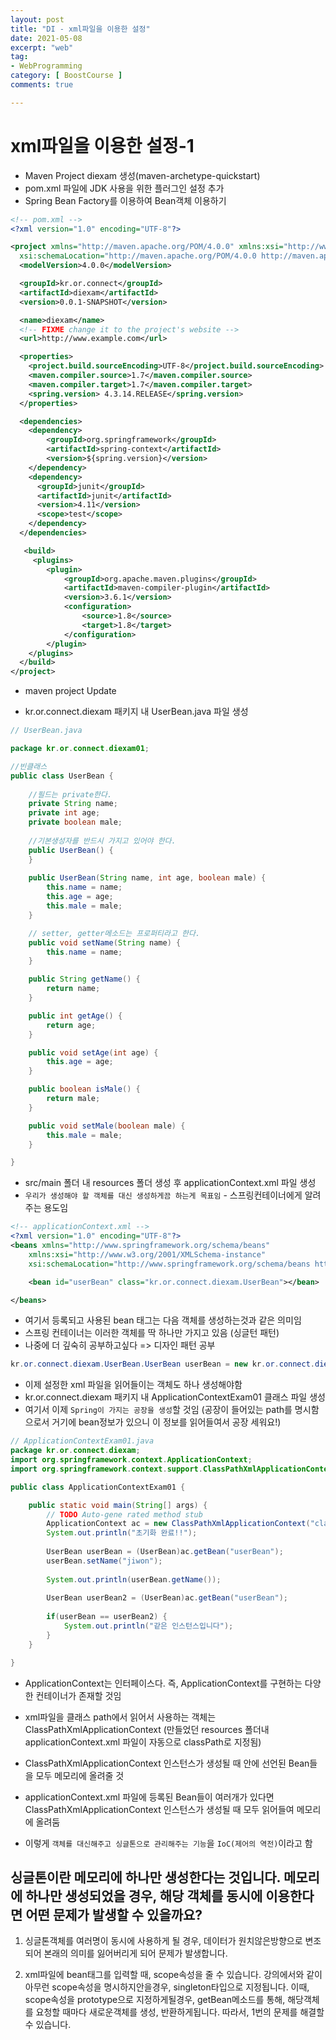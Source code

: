 ```yaml
---
layout: post
title: "DI - xml파일을 이용한 설정"
date: 2021-05-08
excerpt: "web"
tag:
- WebProgramming
category: [ BoostCourse ]
comments: true

---
```



# xml파일을 이용한 설정-1

- Maven Project diexam 생성(maven-archetype-quickstart)
- pom.xml 파일에 JDK 사용을 위한 플러그인 설정 추가
- Spring Bean Factory를 이용하여 Bean객체 이용하기

```xml
<!-- pom.xml -->
<?xml version="1.0" encoding="UTF-8"?>

<project xmlns="http://maven.apache.org/POM/4.0.0" xmlns:xsi="http://www.w3.org/2001/XMLSchema-instance"
  xsi:schemaLocation="http://maven.apache.org/POM/4.0.0 http://maven.apache.org/xsd/maven-4.0.0.xsd">
  <modelVersion>4.0.0</modelVersion>

  <groupId>kr.or.connect</groupId>
  <artifactId>diexam</artifactId>
  <version>0.0.1-SNAPSHOT</version>

  <name>diexam</name>
  <!-- FIXME change it to the project's website -->
  <url>http://www.example.com</url>

  <properties>
    <project.build.sourceEncoding>UTF-8</project.build.sourceEncoding>
    <maven.compiler.source>1.7</maven.compiler.source>
    <maven.compiler.target>1.7</maven.compiler.target>
    <spring.version> 4.3.14.RELEASE</spring.version>
  </properties>

  <dependencies>
  	<dependency>
		<groupId>org.springframework</groupId>
		<artifactId>spring-context</artifactId>
		<version>${spring.version}</version>
	</dependency>
    <dependency>
      <groupId>junit</groupId>
      <artifactId>junit</artifactId>
      <version>4.11</version>
      <scope>test</scope>
    </dependency>
  </dependencies>

   <build>
     <plugins>
        <plugin>
            <groupId>org.apache.maven.plugins</groupId>
            <artifactId>maven-compiler-plugin</artifactId>
            <version>3.6.1</version>
            <configuration>
                <source>1.8</source>
                <target>1.8</target>
            </configuration>
        </plugin>
    </plugins>
  </build>
</project>

```

- maven project Update

- kr.or.connect.diexam 패키지 내 UserBean.java 파일 생성

```java
// UserBean.java

package kr.or.connect.diexam01;

//빈클래스
public class UserBean {
	
	//필드는 private한다.
	private String name;
	private int age;
	private boolean male;
	
	//기본생성자를 반드시 가지고 있어야 한다.
	public UserBean() {
	}
	
	public UserBean(String name, int age, boolean male) {
		this.name = name;
		this.age = age;
		this.male = male;
	}

	// setter, getter메소드는 프로퍼티라고 한다.
	public void setName(String name) {
		this.name = name;
	}

	public String getName() {
		return name;
	}

	public int getAge() {
		return age;
	}

	public void setAge(int age) {
		this.age = age;
	}

	public boolean isMale() {
		return male;
	}

	public void setMale(boolean male) {
		this.male = male;
	}

}
```

- src/main 폴더 내 resources 폴더 생성 후 applicationContext.xml 파일 생성
- `우리가 생성해야 할 객체를 대신 생성하게끔 하는게 목표임` - 스프링컨테이너에게 알려주는 용도임
 
```xml
<!-- applicationContext.xml -->
<?xml version="1.0" encoding="UTF-8"?>
<beans xmlns="http://www.springframework.org/schema/beans"
	xmlns:xsi="http://www.w3.org/2001/XMLSchema-instance"
	xsi:schemaLocation="http://www.springframework.org/schema/beans http://www.springframework.org/schema/beans/spring-beans.xsd">

	<bean id="userBean" class="kr.or.connect.diexam.UserBean"></bean>

</beans>
```

- 여기서 등록되고 사용된 bean 태그는 다음 객체를 생성하는것과 같은 의미임
- 스프링 컨테이너는 이러한 객체를 딱 하나만 가지고 있음 (싱글턴 패턴)
- 나중에 더 깊숙히 공부하고싶다 => 디자인 패턴 공부

```java
kr.or.connect.diexam.UserBean.UserBean userBean = new kr.or.connect.diexam.UserBean.UserBean();
```

- 이제 설정한 xml 파일을 읽어들이는 객체도 하나 생성해야함
- kr.or.connect.diexam 패키지 내 ApplicationContextExam01 클래스 파일 생성
- 여기서 이제 `Spring이 가지는 공장을 생성`할 것임
  (공장이 들어있는 path를 명시함으로서 거기에 bean정보가 있으니 이 정보를 읽어들여서 공장 세워요!)

```java
// ApplicationContextExam01.java
package kr.or.connect.diexam;
import org.springframework.context.ApplicationContext;
import org.springframework.context.support.ClassPathXmlApplicationContext;

public class ApplicationContextExam01 {

	public static void main(String[] args) {
		// TODO Auto-gene rated method stub
		ApplicationContext ac = new ClassPathXmlApplicationContext("classpath:applicationContext.xml");
		System.out.println("초기화 완료!!");
		
		UserBean userBean = (UserBean)ac.getBean("userBean");
		userBean.setName("jiwon");
		
		System.out.println(userBean.getName());
		
		UserBean userBean2 = (UserBean)ac.getBean("userBean");
		
		if(userBean == userBean2) {
			System.out.println("같은 인스턴스입니다");
		}
	}

}

```

- ApplicationContext는 인터페이스다. 즉, ApplicationContext를 구현하는 다양한 컨테이너가 존재할 것임
- xml파일을 클래스 path에서 읽어서 사용하는 객체는  ClassPathXmlApplicationContext (만들었던 resources 폴더내 applicationContext.xml 파일이 자동으로 classPath로 지정됨)
- ClassPathXmlApplicationContext 인스턴스가 생성될 때 안에 선언된 Bean들을 모두 메모리에 올려줄 것
- applicationContext.xml 파일에 등록된 Bean들이 여러개가 있다면 ClassPathXmlApplicationContext 인스턴스가 생성될 때 모두 읽어들여 메모리에 올려둠


- 이렇게 `객체를 대신해주고 싱글톤으로 관리해주는 기능`을 `IoC(제어의 역전)`이라고 함



## 싱글톤이란 메모리에 하나만 생성한다는 것입니다. 메모리에 하나만 생성되었을 경우, 해당 객체를 동시에 이용한다면 어떤 문제가 발생할 수 있을까요?

1. 싱글톤객체를 여러명이 동시에 사용하게 될 경우, 데이터가 원치않은방향으로 변조되어 본래의 의미를 잃어버리게 되어 문제가 발생합니다. 

2. xml파일에 bean태그를 입력할 때, scope속성을 줄 수 있습니다. 강의에서와 같이 아무런 scope속성을 명시하지안을경우, singleton타입으로 지정됩니다. 
   이때, scope속성을 prototype으로 지정하게될경우, getBean메소드를 통해, 해당객체를 요청할 때마다 새로운객체를 생성, 반환하게됩니다. 따라서, 1번의 문제를 해결할 수 있습니다. 